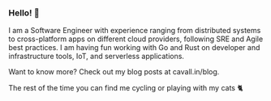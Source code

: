 ### Hello! 👋

I am a Software Engineer with experience ranging from distributed systems to cross-platform apps on different cloud providers, following SRE and Agile best practices. I am having fun working with Go and Rust on developer and infrastructure tools, IoT, and serverless applications.

Want to know more? Check out my blog posts at cavall.in/blog.

The rest of the time you can find me cycling or playing with my cats 🐈
